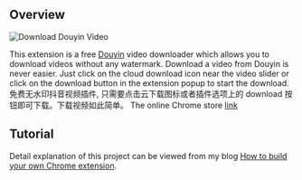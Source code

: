 ## Overview
![Download Douyin Video](https://miro.medium.com/v2/resize:fit:720/format:webp/1*tA5s7wFoR4TX-LhO8TefQw.png)

This extension is a free [Douyin](https://www.douyin.com/) video downloader which allows you to download videos without any watermark. Download a video from Douyin is never easier. Just click on the cloud download icon near the video slider or click on the download button in the extension popup to start the download.  
免费无水印抖音视频插件, 只需要点击云下载图标或者插件选项上的 download 按钮即可下载。下载视频如此简单。
The online Chrome store [link](https://chromewebstore.google.com/detail/simple-douyin-downloader/hpdbhmoofegmpcggbhofpkpppkcncnmj)

## Tutorial

Detail explanation of this project can be viewed from my blog [How to build your own Chrome extension](https://medium.com/@yiqun.rong2/how-to-build-your-own-chrome-extension-7b4136266619).
